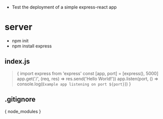* Test the deployment of a simple express-react app

# server
- npm init
- npm install express

## index.js
>{
    import express from 'express'
    const [app, port] = [express(), 5000]
    app.get('/', (req, res) => res.send('Hello World!'))
    app.listen(port, () => console.log(`Example app listening on port ${port}`))
}

## .gitignore
{
    node_modules
}

